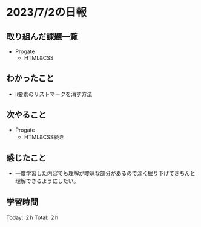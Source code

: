 # 2023/7/2の日報
## 取り組んだ課題一覧
* Progate
    * HTML&CSS
## わかったこと
* li要素のリストマークを消す方法
## 次やること
* Progate
     * HTML&CSS続き
## 感じたこと
* 一度学習した内容でも理解が曖昧な部分があるので深く掘り下げてきちんと理解できるようにしたい。
## 学習時間
Today: ２h
Total: ２h
